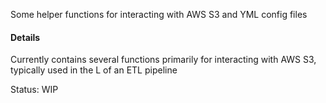 Some helper functions for interacting with AWS S3 and YML config files

#### Details
Currently contains several functions primarily for interacting with AWS S3, typically used in the L of an ETL pipeline

Status: WIP